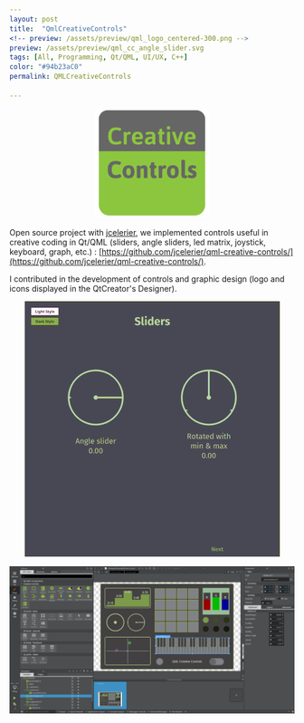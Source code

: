 ```yaml
---
layout: post
title:  "QmlCreativeControls"
<!-- preview: /assets/preview/qml_logo_centered-300.png -->
preview: /assets/preview/qml_cc_angle_slider.svg
tags: [All, Programming, Qt/QML, UI/UX, C++]
color: "#94b23aC0"
permalink: QMLCreativeControls

---
```



<p align="center">
    <img src="/assets/qmlcc-logo.png" width="40%"/>
</p>

Open source project with [jcelerier](https://github.com/jcelerier), we implemented controls useful in creative coding in Qt/QML (sliders, angle sliders, led matrix, joystick, keyboard, graph, etc.) : [https://github.com/jcelerier/qml-creative-controls/](https://github.com/jcelerier/qml-creative-controls/).


I contributed in the development of controls and graphic design (logo and icons displayed in the QtCreator's Designer).

<p align="center">
  <img src="/assets/qml-cc.gif"/>
</p>

<p align="center">
  <img src="/assets/qmlcc-designer.png"/>
</p>


